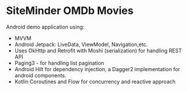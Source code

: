 # SiteMinder OMDb Movies

Android demo application using: 
* MVVM
* Android Jetpack: LiveData, ViewModel, Navigation,etc.
* Uses OkHttp and Retrofit with Moshi (serialization) for handling REST API 
* Paging3 - for handling list pagination
* Android Hilt for dependency injection, a Dagger2 implementation for android components.
* Kotlin Coroutines and Flow for concurrency and reactive approach